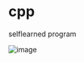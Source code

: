 # cpp
selflearned program 


![image](https://user-images.githubusercontent.com/57978489/115027656-9a63e400-9ee1-11eb-82bf-9bc395945657.png)
